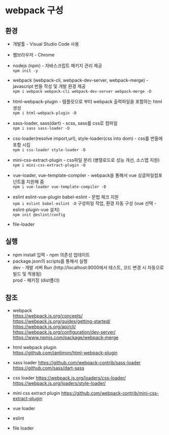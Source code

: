# webpack 구성

## 환경  

* 개발툴 - Visual Studio Code 사용  

* 웹브라우저 - Chrome  

* nodejs (npm) - 자바스크립트 패키지 관리 제공  
`npm init -y`  

* webpack (webpack-cli, webpack-dev-server, webpack-merge) - javascript 번들 작성 및 개발 환경 제공    
`npm i webpack webpack-cli webpack-dev-server webpack-merge -D`  

* html-webpack-plugin - 템플릿으로 부터 webpack 출력파일을 포함하는 html 생성  
`npm i html-webpack-plugin -D`  

* sass-loader, sass(dart) - scss, sass를 css로 컴파일  
`npm i sass sass-loader -D`  

* css-loader(resolve import,url), style-loader(css into dom) - css를 번들에 포함 시킴  
`npm i css-loader style-loader -D`  

* mini-css-extract-plugin - css파일 분리 (병렬로드로 성능 개선, 소스맵 지원)  
`npm i mini-css-extract-plugin -D`

* vue-loader, vue-template-compiler - webpack을 통해서 vue 싱글파일컴포넌트를 지원해 줌  
`npm i vue-loader vue-template-compiler -D`  

* eslint eslint-vue-plugin babel-eslint - 문법 체크 지원  
`npm i eslint babel-eslint -D`
구성파일 작업, 환경 자동 구성 (vue 선택 - eslint-plugin-vue 설치)  
`npm init @eslint/config`  

* file-loader  

## 실행  
* npm install 입력 - npm 의존성 업데이트  
* package.json의 scripts를 통해서 실행  
    dev - 개발 서버 Run (http://localhost:9000에서 테스트, 코드 변경 시 자동으로 빌드 및 적용됨)  
    prod - 패키징 (dist폴더)  

## 참조

* webpack  
https://webpack.js.org/concepts/  
https://webpack.js.org/guides/getting-started/  
https://webpack.js.org/api/cli/  
https://webpack.js.org/configuration/dev-server/  
https://www.npmjs.com/package/webpack-merge  
* html webpack plugin  
https://github.com/jantimon/html-webpack-plugin   
* sass loader
https://github.com/webpack-contrib/sass-loader  
https://github.com/sass/dart-sass  
* css loader
https://webpack.js.org/loaders/css-loader/  
https://webpack.js.org/loaders/style-loader/  
* mini css extract plugin
https://github.com/webpack-contrib/mini-css-extract-plugin  
* vue loader  

* eslint

* file loader
